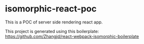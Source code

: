 # isomorphic-react-poc
This is a POC of server side rendering react app.

This project is generated using this boilerplate: https://github.com/Zhangjd/react-webpack-isomorphic-boilerplate
